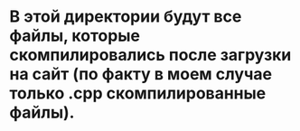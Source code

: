 # В этой директории будут все файлы, которые скомпилировались после загрузки на сайт (по факту в моем случае только .cpp скомпилированные файлы). 
